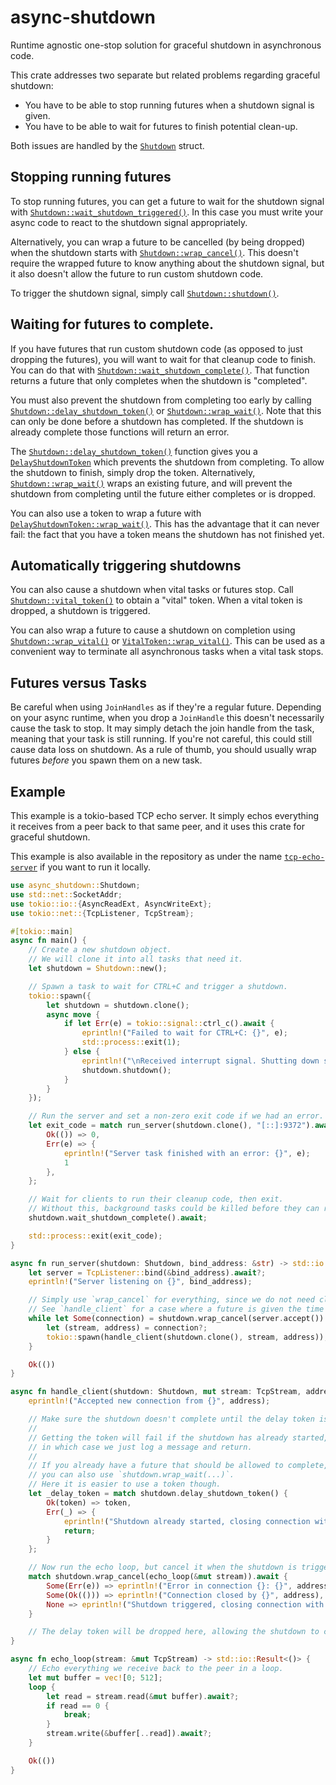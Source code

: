 # async-shutdown

Runtime agnostic one-stop solution for graceful shutdown in asynchronous code.

This crate addresses two separate but related problems regarding graceful shutdown:
* You have to be able to stop running futures when a shutdown signal is given.
* You have to be able to wait for futures to finish potential clean-up.

Both issues are handled by the [`Shutdown`] struct.

## Stopping running futures
To stop running futures, you can get a future to wait for the shutdown signal with [`Shutdown::wait_shutdown_triggered()`].
In this case you must write your async code to react to the shutdown signal appropriately.

Alternatively, you can wrap a future to be cancelled (by being dropped) when the shutdown starts with [`Shutdown::wrap_cancel()`].
This doesn't require the wrapped future to know anything about the shutdown signal,
but it also doesn't allow the future to run custom shutdown code.

To trigger the shutdown signal, simply call [`Shutdown::shutdown()`].

## Waiting for futures to complete.
If you have futures that run custom shutdown code (as opposed to just dropping the futures),
you will want to wait for that cleanup code to finish.
You can do that with [`Shutdown::wait_shutdown_complete()`].
That function returns a future that only completes when the shutdown is "completed".

You must also prevent the shutdown from completing too early by calling [`Shutdown::delay_shutdown_token()`] or [`Shutdown::wrap_wait()`].
Note that this can only be done before a shutdown has completed.
If the shutdown is already complete those functions will return an error.

The [`Shutdown::delay_shutdown_token()`] function gives you a [`DelayShutdownToken`] which prevents the shutdown from completing.
To allow the shutdown to finish, simply drop the token.
Alternatively, [`Shutdown::wrap_wait()`] wraps an existing future,
and will prevent the shutdown from completing until the future either completes or is dropped.

You can also use a token to wrap a future with [`DelayShutdownToken::wrap_wait()`].
This has the advantage that it can never fail:
the fact that you have a token means the shutdown has not finished yet.

## Automatically triggering shutdowns
You can also cause a shutdown when vital tasks or futures stop.
Call [`Shutdown::vital_token()`] to obtain a "vital" token.
When a vital token is dropped, a shutdown is triggered.

You can also wrap a future to cause a shutdown on completion using [`Shutdown::wrap_vital()`] or [`VitalToken::wrap_vital()`].
This can be used as a convenient way to terminate all asynchronous tasks when a vital task stops.

## Futures versus Tasks
Be careful when using `JoinHandles` as if they're a regular future.
Depending on your async runtime, when you drop a `JoinHandle` this doesn't necessarily cause the task to stop.
It may simply detach the join handle from the task, meaning that your task is still running.
If you're not careful, this could still cause data loss on shutdown.
As a rule of thumb, you should usually wrap futures *before* you spawn them on a new task.

## Example

This example is a tokio-based TCP echo server.
It simply echos everything it receives from a peer back to that same peer,
and it uses this crate for graceful shutdown.

This example is also available in the repository as under the name [`tcp-echo-server`] if you want to run it locally.

[`tcp-echo-server`]: https://github.com/de-vri-es/async-shutdown-rs/blob/main/examples/tcp-echo-server.rs

```rust
use async_shutdown::Shutdown;
use std::net::SocketAddr;
use tokio::io::{AsyncReadExt, AsyncWriteExt};
use tokio::net::{TcpListener, TcpStream};

#[tokio::main]
async fn main() {
    // Create a new shutdown object.
    // We will clone it into all tasks that need it.
    let shutdown = Shutdown::new();

    // Spawn a task to wait for CTRL+C and trigger a shutdown.
    tokio::spawn({
        let shutdown = shutdown.clone();
        async move {
            if let Err(e) = tokio::signal::ctrl_c().await {
                eprintln!("Failed to wait for CTRL+C: {}", e);
                std::process::exit(1);
            } else {
                eprintln!("\nReceived interrupt signal. Shutting down server...");
                shutdown.shutdown();
            }
        }
    });

    // Run the server and set a non-zero exit code if we had an error.
    let exit_code = match run_server(shutdown.clone(), "[::]:9372").await {
        Ok(()) => 0,
        Err(e) => {
            eprintln!("Server task finished with an error: {}", e);
            1
        },
    };

    // Wait for clients to run their cleanup code, then exit.
    // Without this, background tasks could be killed before they can run their cleanup code.
    shutdown.wait_shutdown_complete().await;

    std::process::exit(exit_code);
}

async fn run_server(shutdown: Shutdown, bind_address: &str) -> std::io::Result<()> {
    let server = TcpListener::bind(&bind_address).await?;
    eprintln!("Server listening on {}", bind_address);

    // Simply use `wrap_cancel` for everything, since we do not need clean-up for the listening socket.
    // See `handle_client` for a case where a future is given the time to perform logging after the shutdown was triggered.
    while let Some(connection) = shutdown.wrap_cancel(server.accept()).await {
        let (stream, address) = connection?;
        tokio::spawn(handle_client(shutdown.clone(), stream, address));
    }

    Ok(())
}

async fn handle_client(shutdown: Shutdown, mut stream: TcpStream, address: SocketAddr) {
    eprintln!("Accepted new connection from {}", address);

    // Make sure the shutdown doesn't complete until the delay token is dropped.
    //
    // Getting the token will fail if the shutdown has already started,
    // in which case we just log a message and return.
    //
    // If you already have a future that should be allowed to complete,
    // you can also use `shutdown.wrap_wait(...)`.
    // Here it is easier to use a token though.
    let _delay_token = match shutdown.delay_shutdown_token() {
        Ok(token) => token,
        Err(_) => {
            eprintln!("Shutdown already started, closing connection with {}", address);
            return;
        }
    };

    // Now run the echo loop, but cancel it when the shutdown is triggered.
    match shutdown.wrap_cancel(echo_loop(&mut stream)).await {
        Some(Err(e)) => eprintln!("Error in connection {}: {}", address, e),
        Some(Ok(())) => eprintln!("Connection closed by {}", address),
        None => eprintln!("Shutdown triggered, closing connection with {}", address),
    }

    // The delay token will be dropped here, allowing the shutdown to complete.
}

async fn echo_loop(stream: &mut TcpStream) -> std::io::Result<()> {
    // Echo everything we receive back to the peer in a loop.
    let mut buffer = vec![0; 512];
    loop {
        let read = stream.read(&mut buffer).await?;
        if read == 0 {
            break;
        }
        stream.write(&buffer[..read]).await?;
    }

    Ok(())
}
```

[`Shutdown`]: https://docs.rs/async-shutdown/latest/async_shutdown/struct.Shutdown.html
[`Shutdown::wait_shutdown_triggered()`]: https://docs.rs/async-shutdown/latest/async_shutdown/struct.Shutdown.html#method.wait_shutdown_triggered
[`Shutdown::wrap_cancel()`]:  https://docs.rs/async-shutdown/latest/async_shutdown/struct.Shutdown.html#method.wrap_cancel
[`Shutdown::shutdown()`]:  https://docs.rs/async-shutdown/latest/async_shutdown/struct.Shutdown.html#method.shutdown
[`Shutdown::wait_shutdown_complete()`]:  https://docs.rs/async-shutdown/latest/async_shutdown/struct.Shutdown.html#method.wait_shutdown_complete
[`Shutdown::delay_shutdown_token()`]:  https://docs.rs/async-shutdown/latest/async_shutdown/struct.Shutdown.html#method.delay_shutdown_token
[`Shutdown::wrap_wait()`]:  https://docs.rs/async-shutdown/latest/async_shutdown/struct.Shutdown.html#method.wrap_wait
[`DelayShutdownToken`]: https://docs.rs/async-shutdown/latest/async_shutdown/struct.DelayShutdownToken.html
[`DelayShutdownToken::wrap_wait()`]: https://docs.rs/async-shutdown/latest/async_shutdown/struct.DelayShutdownToken.html#method.wrap_wait
[`Shutdown::vital_token()`]:  https://docs.rs/async-shutdown/latest/async_shutdown/struct.Shutdown.html#method.vital_token
[`Shutdown::wrap_vital()`]:  https://docs.rs/async-shutdown/latest/async_shutdown/struct.Shutdown.html#method.wrap_vital
[`VitalToken::wrap_vital()`]: https://docs.rs/async-shutdown/latest/async_shutdown/struct.VitalToken.html#method.wrap_vital
